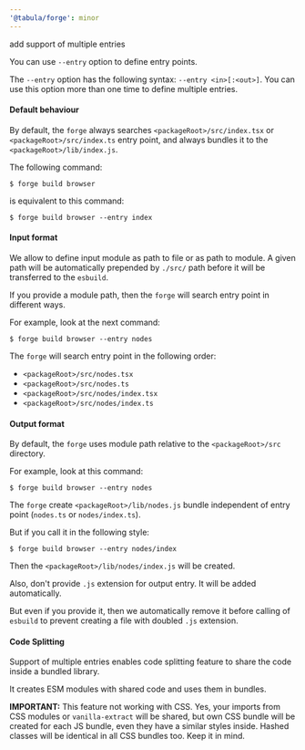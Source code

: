 ```yaml
---
'@tabula/forge': minor
---
```


add support of multiple entries

You can use `--entry` option to define entry points.

The `--entry` option has the following syntax: `--entry <in>[:<out>]`. You can use this option more than one time to
define multiple entries.

#### Default behaviour

By default, the `forge` always searches `<packageRoot>/src/index.tsx` or `<packageRoot>/src/index.ts` entry point, and
always bundles it to the `<packageRoot>/lib/index.js`.

The following command:

```shell
$ forge build browser
```

is equivalent to this command:

```shell
$ forge build browser --entry index
```

#### Input format

We allow to define input module as path to file or as path to module. A given path will be automatically prepended by
`./src/` path before it will be transferred to the `esbuild`.

If you provide a module path, then the `forge` will search entry point in different ways.

For example, look at the next command:

```shell
$ forge build browser --entry nodes
```

The `forge` will search entry point in the following order:

- `<packageRoot>/src/nodes.tsx`
- `<packageRoot>/src/nodes.ts`
- `<packageRoot>/src/nodes/index.tsx`
- `<packageRoot>/src/nodes/index.ts`

#### Output format

By default, the `forge` uses module path relative to the `<packageRoot>/src` directory.

For example, look at this command:

```shell
$ forge build browser --entry nodes
```

The `forge` create `<packageRoot>/lib/nodes.js` bundle independent of entry point (`nodes.ts` or `nodes/index.ts`).

But if you call it in the following style:

```shell
$ forge build browser --entry nodes/index
```

Then the `<packageRoot>/lib/nodes/index.js` will be created.

Also, don't provide `.js` extension for output entry. It will be added automatically.

But even if you provide it, then we automatically remove it before calling of `esbuild` to prevent creating a file with
doubled `.js` extension.

#### Code Splitting

Support of multiple entries enables code splitting feature to share the code inside a bundled library.

It creates ESM modules with shared code and uses them in bundles.

**IMPORTANT:** This feature not working with CSS. Yes, your imports from CSS modules or `vanilla-extract` will be
shared, but own CSS bundle will be created for each JS bundle, even they have a similar styles inside. Hashed classes
will be identical in all CSS bundles too. Keep it in mind.

